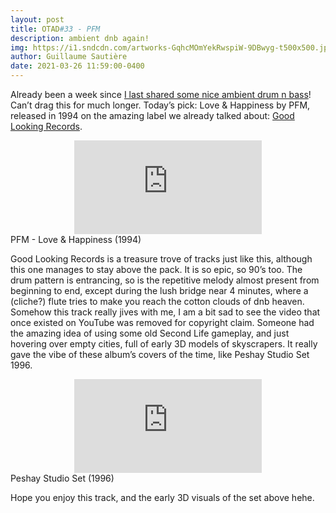 ```yaml
---
layout: post
title: OTAD#33 - PFM
description: ambient dnb again!
img: https://i1.sndcdn.com/artworks-GqhcMOmYekRwspiW-9DBwyg-t500x500.jpg
author: Guillaume Sautière
date: 2021-03-26 11:59:00-0400
---
```


Already been a week since [I last shared some nice ambient drum n bass](https://naifrec.github.io/music/24_otad/)! Can’t drag this for much longer. Today’s pick: Love & Happiness by PFM, released in 1994 on the amazing label we already talked about: [Good Looking Records](https://open.spotify.com/playlist/6ppXpzOSE2boUG3SpyiGSP?si=ZdiJmdiYToKtw811_Ouiwg).

<div class="row">
    <div class="col-sm mt-3 mt-md-0 video" align="center">
        <iframe src="https://www.youtube.com/embed/sadX_g6D28I" frameborder="0" allow="accelerometer; autoplay; encrypted-media; gyroscope; picture-in-picture" allowfullscreen></iframe>
    </div>
</div>

<div class="caption">
    PFM - Love & Happiness (1994)
</div>

Good Looking Records is a treasure trove of tracks just like this, although this one manages to stay above the pack. It is so epic, so 90’s too. The drum pattern is entrancing, so is the repetitive melody almost present from beginning to end, except during the lush bridge near 4 minutes, where a (cliche?) flute tries to make you reach the cotton clouds of dnb heaven. Somehow this track really jives with me, I am a bit sad to see the video that once existed on YouTube was removed for copyright claim. Someone had the amazing idea of using some old Second Life gameplay, and just hovering over empty cities, full of early 3D models of skyscrapers. It really gave the vibe of these album’s covers of the time, like Peshay Studio Set 1996.

<div class="row">
    <div class="col-sm mt-3 mt-md-0 video" align="center">
        <iframe src="https://www.youtube.com/embed/JK8ilaPZbKE" frameborder="0" allow="accelerometer; autoplay; encrypted-media; gyroscope; picture-in-picture" allowfullscreen></iframe>
    </div>
</div>

<div class="caption">
    Peshay Studio Set (1996)
</div>

Hope you enjoy this track, and the early 3D visuals of the set above hehe.
